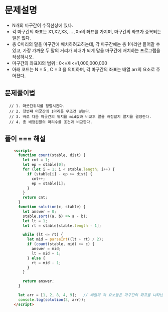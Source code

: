 # 문제설명
- N개의 마구간이 수직선상에 있다.
- 각 마구간의 좌표는 X1,X2,X3, ... ,Xn의 좌표를 가지며, 마구간의 좌표가 중복되는 일은 없다.
- 총 C마리의 말을 마구간에 배치하려고하는데, 각 마구간에는 총 1마리만 들어갈 수있고, 가장 가까운 두 말의 거리가 최대가 되게 말을 마구간에 배치하는 프로그램을 작성하시오.
- 마구간의 좌표Xi의 범위 : 0<=Xi<=1,000,000,000
- 아래 코드는  N = 5 , C = 3 을 의미하며, 각 마구간의 좌표는 배열 arr의 요소로 주어졌다.

## 문제풀이법
      // 1. 마굿간위치를 정렬시킨다.
      // 2. 첫번쨰 머굿간에 1마리를 무조건 넣는다.
      // 3. 바로 다음 마굿간의 위치를 mid값과 비교후 말을 배정할지 말지를 결정한다.
      // 4. 총 배정된말의 마리수를 조건과 비교한다.


## 풀이 === 해설 
```html 
    <script>
      function count(stable, dist) {
        let cnt = 1;
        let ep = stable[0];
        for (let i = 1; i < stable.length; i++) {
          if (stable[i] - ep >= dist) {
            cnt++;
            ep = stable[i];
          }
        }
        return cnt;
      }
      function solution(c, stable) {
        let answer = 0;
        stable.sort((a, b) => a - b);
        let lt = 1;
        let rt = stable[stable.length - 1];

        while (lt <= rt) {
          let mid = parseInt((lt + rt) / 2);
          if (count(stable, mid) >= c) {
            answer = mid;
            lt = mid + 1;
          } else {
            rt = mid - 1;
          }
        }

        return answer;
      }

      let arr = [1, 2, 8, 4, 9];   // 배열의 각 요소들은 마구간의 좌표를 나타낸다.
      console.log(solution(3, arr)); 
    </script>
```


